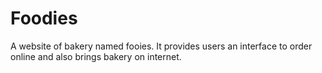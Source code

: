 # Foodies
A website of bakery named fooies. It provides users an interface to order online and also brings bakery on internet. 
